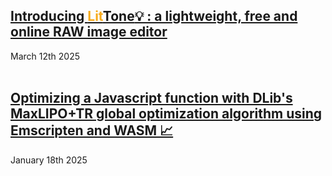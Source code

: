 ## [Introducing <span style="color:#F6AA1C;font-weight:bold;">Lit</span><span style="color:#171717;font-weight:bold;">Tone</span>💡 : a lightweight, free and online RAW image editor](https://littone.io)
March 12th 2025
<br>
<br>

## [Optimizing a Javascript function with DLib's MaxLIPO+TR global optimization algorithm using Emscripten and WASM 📈](https://dany-demise.github.io/blog/optimizing-a-javascript-function-with-dlibs-maxlipotr-global-optimization-algorithm-using-emscripten-and-wasm)
January 18th 2025
<br>
<br>

